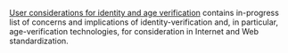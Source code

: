 [User considerations for identity and age verification](credentials-age-considerations.md) contains in-progress list of concerns and implications of identity-verification and, in particular, age-verification technologies, for consideration in Internet and Web standardization.
